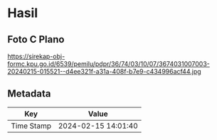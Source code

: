 # Hasil

## Foto C Plano

https://sirekap-obj-formc.kpu.go.id/6539/pemilu/pdpr/36/74/03/10/07/3674031007003-20240215-015521--d4ee321f-a31a-408f-b7e9-c434996acf44.jpg


## Metadata

| Key        | Value               |
| ---------- | ------------------- |
| Time Stamp | 2024-02-15 14:01:40 |



